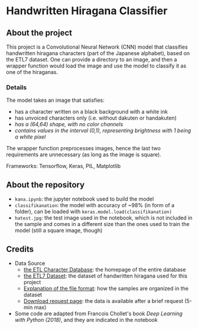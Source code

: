 # Handwritten Hiragana Classifier
## About the project

This project is a Convolutional Neural Network (CNN) model that classifies handwritten hiragana characters (part of the Japanese alphabet), based on the ETL7 dataset. One can provide a directory to an image, and then a wrapper function would load the image and use the model to classify it as one of the hiraganas.

### Details
The model takes an image that satisfies:
* has a character written on a black background with a white ink
* has unvoiced characters only (i.e. without dakuten or handakuten)
*  *has a (64,64) shape,  with no color channels*
* *contains values in the interval (0,1), representing brightness with 1 being a white pixel*

The wrapper function preprocesses images, hence the last two requirements are unnecessary (as long as the image is square).

Frameworks: Tensorflow, Keras, PIL, Matplotlib

## About the repository
* `kana.ipynb`: the jupyter notebook used to build the model
* `classifikanation`: the model with accuracy of ~98% (in form of a folder), can be loaded with `keras.model.load(classifikanation)`
* `hatest.jpg`: the test image used in the notebook, which is not included in the sample and comes in a different size than the ones used to train the model (still a square image, though)

## Credits
* Data Source
	* [the ETL Character Database](http://etlcdb.db.aist.go.jp/): the homepage of the entire database
	* [the ETL7 Dataset](http://etlcdb.db.aist.go.jp/specification-of-etl7): the dataset of handwritten hiragana used for this project
	* [Explanation of the file format](http://etlcdb.db.aist.go.jp/etlcdb/etln/form_m.htm): how the samples are organized in the dataset
	* [Download request page](http://etlcdb.db.aist.go.jp/download-request): the data is available after a brief request (5-min max)
* Some code are adapted from Francois Chollet's book *Deep Learning with Python (2018)*, and they are indicated in the notebook
